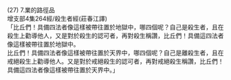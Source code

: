 (27) 7.業的路徑品  
增支部4集264經/殺生者經(莊春江譯)  
「比丘們！具備四法者像這樣被帶往置於地獄中，哪四個呢？自己是殺生者，且在殺生上勸導他人，又是對於殺生的認可者，再對殺生稱讚，比丘們！具備這四法者像這樣被帶往置於地獄中。  
比丘們！具備四法者像這樣被帶往置於天界中，哪四個呢？自己是離殺生者，且在戒絕殺生上勸導他人。又是對於戒絕殺生的認可者，再對戒絕殺生稱讚，比丘們！具備這四法者像這樣被帶往置於天界中。」  
  
  
